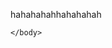 <!DOCTYPE html>
<html>
	<head>
		<meta charset="utf-8" />
		<title></title>
	</head>
	<body>
	
hahahahahhahahahah
		
	</body>
</html>
